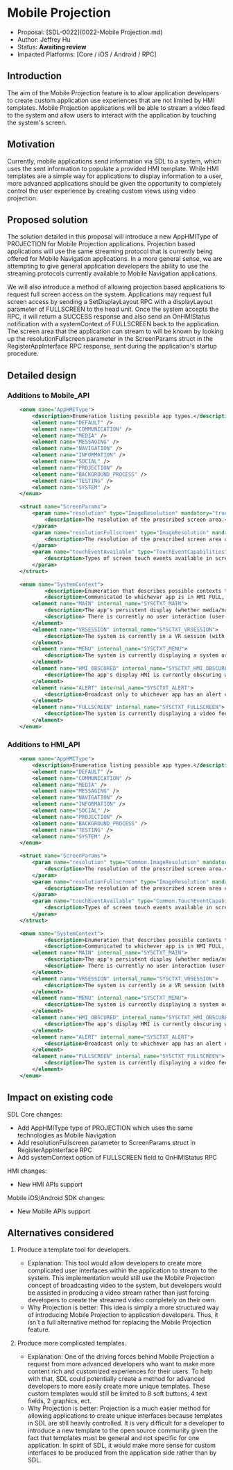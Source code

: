 # Mobile Projection

* Proposal: [SDL-0022](0022-Mobile Projection.md)
* Author: Jeffrey Hu
* Status: **Awaiting review**
* Impacted Platforms: [Core / iOS / Android / RPC]

## Introduction

The aim of the Mobile Projection feature is to allow application developers to create custom application use experiences that are not limited by HMI templates.  Mobile Projection applications will be able to stream a video feed to the system and allow users to interact with the application by touching the system's screen.

## Motivation

Currently, mobile applications send information via SDL to a system, which uses the sent information to populate a provided HMI template.  While HMI templates are a simple way for applications to display information to a user, more advanced applications should be given the opportunity to completely control the user experience by creating custom views using video projection.

## Proposed solution

The solution detailed in this proposal will introduce a new AppHMIType of PROJECTION for Mobile Projection applications.  Projection based applications will use the same streaming protocol that is currently being offered for Mobile Navigation applications.  In a more general sense, we are attempting to give general application developers the ability to use the streaming protocols currently available to Mobile Navigation applications.

We will also introduce a method of allowing projection based applications to request full screen access on the system.  Applications may request full screen access by sending a SetDisplayLayout RPC with a displayLayout parameter of FULLSCREEN to the head unit.  Once the system accepts the RPC, it will return a SUCCESS response and also send an OnHMIStatus notification with a systemContext of FULLSCREEN back to the application.  The screen area that the application can stream to will be known by looking up the resolutionFullscreen parameter in the ScreenParams struct in the RegisterAppInterface RPC response, sent during the application's startup procedure.  

## Detailed design

### Additions to Mobile_API
```xml
	<enum name="AppHMIType">
		<description>Enumeration listing possible app types.</description>
		<element name="DEFAULT" />
		<element name="COMMUNICATION" />
		<element name="MEDIA" />
		<element name="MESSAGING" />
		<element name="NAVIGATION" />
		<element name="INFORMATION" />
		<element name="SOCIAL" />
		<element name="PROJECTION" />
		<element name="BACKGROUND_PROCESS" />
		<element name="TESTING" />
		<element name="SYSTEM" />
	</enum>
  
	<struct name="ScreenParams">
		<param name="resolution" type="ImageResolution" mandatory="true">
			<description>The resolution of the prescribed screen area.</description>
		</param>
		<param name="resolutionFullscreen" type="ImageResolution" mandatory="false">
			<description>The resolution of the prescribed screen area once an application requests for full screen access.</description>
		</param>
		<param name="touchEventAvailable" type="TouchEventCapabilities" mandatory="false">
			<description>Types of screen touch events available in screen area.</description>
		</param>
	</struct>
   
	<enum name="SystemContext">
			<description>Enumeration that describes possible contexts the application might be in on HU.</description>
			<description>Communicated to whichever app is in HMI FULL, except Alert.</description>
		<element name="MAIN" internal_name="SYSCTXT_MAIN">
			<description>The app's persistent display (whether media/non-media/navigation) is fully visible onscreen.</description>
			<description> There is currently no user interaction (user-initiated or app-initiated) with the head-unit</description>
		</element>
		<element name="VRSESSION" internal_name="SYSCTXT_VRSESSION">
			<description>The system is currently in a VR session (with whatever dedicated VR screen being overlaid onscreen).</description>
		</element>
		<element name="MENU" internal_name="SYSCTXT_MENU">
			<description>The system is currently displaying a system or in-App menu onscreen.</description>
		</element>
		<element name="HMI_OBSCURED" internal_name="SYSCTXT_HMI_OBSCURED">
			<description>The app's display HMI is currently obscuring with either a system or other app's overlay (except of Alert element).</description>
		</element>
		<element name="ALERT" internal_name="SYSCTXT_ALERT">
			<description>Broadcast only to whichever app has an alert currently being displayed.</description>
		</element>
		<element name="FULLSCREEN" internal_name="SYSCTXT_FULLSCREEN">
			<description>The system is currently displaying a video feed with the bottom bar lowered.</description>
		</element>
	</enum>
```

### Additions to HMI_API
```xml
	<enum name="AppHMIType">
		<description>Enumeration listing possible app types.</description>
		<element name="DEFAULT" />
		<element name="COMMUNICATION" />
		<element name="MEDIA" />
		<element name="MESSAGING" />
		<element name="NAVIGATION" />
		<element name="INFORMATION" />
		<element name="SOCIAL" />
		<element name="PROJECTION" />
		<element name="BACKGROUND_PROCESS" />
		<element name="TESTING" />
		<element name="SYSTEM" />
	</enum>
  
	<struct name="ScreenParams">
		<param name="resolution" type="Common.ImageResolution" mandatory="true">
			<description>The resolution of the prescribed screen area.</description>
		</param>
		<param name="resolutionFullscreen" type="ImageResolution" mandatory="false">
			<description>The resolution of the prescribed screen area once an application requests for full screen access.</description>
		</param>
		<param name="touchEventAvailable" type="Common.TouchEventCapabilities" mandatory="false">
			<description>Types of screen touch events available in screen area.</description>
		</param>
	</struct>
	
	<enum name="SystemContext">
			<description>Enumeration that describes possible contexts the application might be in on HU.</description>
			<description>Communicated to whichever app is in HMI FULL, except Alert.</description>
		<element name="MAIN" internal_name="SYSCTXT_MAIN">
			<description>The app's persistent display (whether media/non-media/navigation) is fully visible onscreen.</description>
			<description> There is currently no user interaction (user-initiated or app-initiated) with the head-unit</description>
		</element>
		<element name="VRSESSION" internal_name="SYSCTXT_VRSESSION">
			<description>The system is currently in a VR session (with whatever dedicated VR screen being overlaid onscreen).</description>
		</element>
		<element name="MENU" internal_name="SYSCTXT_MENU">
			<description>The system is currently displaying a system or in-App menu onscreen.</description>
		</element>
		<element name="HMI_OBSCURED" internal_name="SYSCTXT_HMI_OBSCURED">
			<description>The app's display HMI is currently obscuring with either a system or other app's overlay (except of Alert element).</description>
		</element>
		<element name="ALERT" internal_name="SYSCTXT_ALERT">
			<description>Broadcast only to whichever app has an alert currently being displayed.</description>
		</element>
		<element name="FULLSCREEN" internal_name="SYSCTXT_FULLSCREEN">
			<description>The system is currently displaying a video feed with the bottom bar lowered.</description>
		</element>
	</enum>
```

## Impact on existing code

SDL Core changes:
*	Add AppHMIType type of PROJECTION which uses the same technologies as Mobile Navigation
*	Add resolutionFullscreen parameter to ScreenParams struct in RegisterAppInterface RPC
*	Add systemContext option of FULLSCREEN field to OnHMIStatus RPC

HMI changes:
*	New HMI APIs support	

Mobile iOS/Android SDK changes:
*	New Mobile APIs support

## Alternatives considered

1. Produce a template tool for developers.
	*	Explanation: This tool would allow developers to create more complicated user interfaces within the application to stream to the system.  This implementation would still use the Mobile Projection concept of broadcasting video to the system, but developers would be assisted in producing a video stream rather than just forcing developers to create the streamed video completely on their own.
	*	Why Projection is better: This idea is simply a more structured way of introducing Mobile Projection to application developers.  Thus, it isn't a full alternative method for replacing the Mobile Projection feature.

2. Produce more complicated templates.
	*	Explanation: One of the driving forces behind Mobile Projection a request from more advanced developers who want to make more content rich and customized experiences for their users.  To help with that, SDL could potentially create a method for advanced developers to more easily create more unique templates.  These custom templates would still be limited to 8 soft buttons, 4 text fields, 2 graphics, ect.
	*	Why Projection is better: Projection is a much easier method for allowing applications to create unique interfaces because templates in SDL are still heavily controlled.  It is very difficult for a developer to introduce a new template to the open source community given the fact that templates must be general and not specific for one application.  In spirit of SDL, it would make more sense for custom interfaces to be produced from the application side rather than by SDL.
